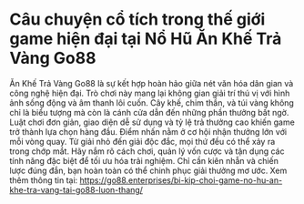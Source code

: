 # Câu chuyện cổ tích trong thế giới game hiện đại tại Nổ Hũ Ăn Khế Trả Vàng Go88
Ăn Khế Trả Vàng Go88 là sự kết hợp hoàn hảo giữa nét văn hóa dân gian và công nghệ hiện đại. Trò chơi này mang lại không gian giải trí thú vị với hình ảnh sống động và âm thanh lôi cuốn. Cây khế, chim thần, và túi vàng không chỉ là biểu tượng mà còn là cánh cửa dẫn đến những phần thưởng bất ngờ.
Luật chơi đơn giản, giao diện dễ sử dụng và tỷ lệ trả thưởng cao khiến game trở thành lựa chọn hàng đầu. Điểm nhấn nằm ở cơ hội nhận thưởng lớn với mỗi vòng quay. Từ giải nhỏ đến giải độc đắc, mọi thứ đều có thể xảy ra trong chớp mắt.
Hãy nắm rõ cách chơi, quản lý vốn cược và tận dụng các tính năng đặc biệt để tối ưu hóa trải nghiệm. Chỉ cần kiên nhẫn và chiến lược đúng đắn, bạn hoàn toàn có thể chinh phục giải thưởng mơ ước.
Xem thêm thông tin tại: https://go88.enterprises/bi-kip-choi-game-no-hu-an-khe-tra-vang-tai-go88-luon-thang/